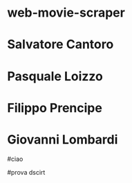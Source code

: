 # web-movie-scraper

# Salvatore Cantoro
# Pasquale Loizzo
# Filippo Prencipe
# Giovanni Lombardi

#ciao

#prova dscirt

